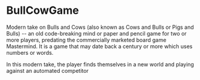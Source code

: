 # BullCowGame

Modern take on Bulls and Cows (also known as Cows and Bulls or Pigs and Bulls) -- an old code-breaking mind or paper and pencil game for two or more players, predating the commercially marketed board game Mastermind. It is a game that may date back a century or more which uses numbers or words.

In this modern take, the player finds themselves in a new world and playing against an automated competitor
